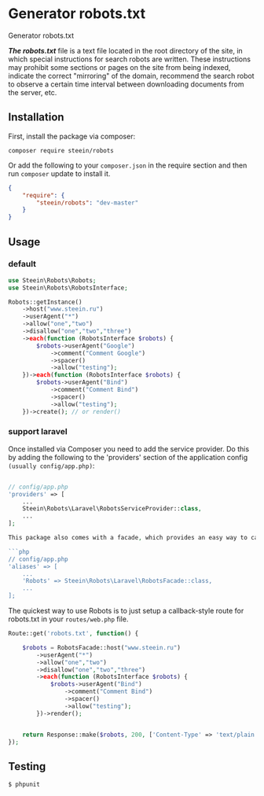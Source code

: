 # Generator robots.txt
Generator robots.txt

***The robots.txt*** file is a text file located in the root directory of the site, in which special instructions for search robots are written. These instructions may prohibit some sections or pages on the site from being indexed, indicate the correct "mirroring" of the domain, recommend the search robot to observe a certain time interval between downloading documents from the server, etc.

## Installation
First, install the package via composer:
```
composer require steein/robots
```
Or add the following to your ```composer.json``` in the require section and then run ```composer``` update to install it.

```json
{
    "require": {
        "steein/robots": "dev-master"
    }
}
```

## Usage

### default

```php
use Steein\Robots\Robots;
use Steein\Robots\RobotsInterface;

Robots::getInstance()
    ->host("www.steein.ru")
    ->userAgent("*")
    ->allow("one","two")
    ->disallow("one","two","three")
    ->each(function (RobotsInterface $robots) {
        $robots->userAgent("Google")
            ->comment("Comment Google")
            ->spacer()
            ->allow("testing");
    })->each(function (RobotsInterface $robots) {
        $robots->userAgent("Bind")
            ->comment("Comment Bind")
            ->spacer()
            ->allow("testing");
    })->create(); // or render()

```

### support laravel

Once installed via Composer you need to add the service provider.
Do this by adding the following to the 'providers' section of the application config ```(usually config/app.php)```:

```php

// config/app.php
'providers' => [
    ...
    Steein\Robots\Laravel\RobotsServiceProvider::class,
    ...
];

This package also comes with a facade, which provides an easy way to call the the class.

```php
// config/app.php
'aliases' => [
    ...
    'Robots' => Steein\Robots\Laravel\RobotsFacade::class,
    ...
];
```
The quickest way to use Robots is to just setup a callback-style route for robots.txt in your ```routes/web.php``` file.

```php
Route::get('robots.txt', function() {

    $robots = RobotsFacade::host("www.steein.ru")
        ->userAgent("*")
        ->allow("one","two")
        ->disallow("one","two","three")
        ->each(function (RobotsInterface $robots) {
            $robots->userAgent("Bind")
                ->comment("Comment Bind")
                ->spacer()
                ->allow("testing");
        })->render();


    return Response::make($robots, 200, ['Content-Type' => 'text/plain']);
});
```



## Testing

```
$ phpunit
```